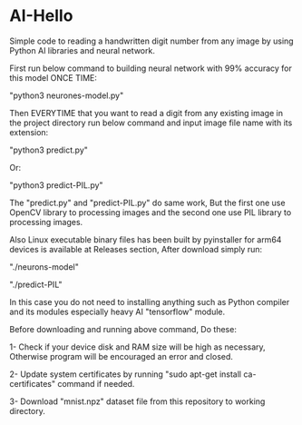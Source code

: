 # AI-Hello
Simple code to reading a handwritten digit number from any image by using Python AI libraries and neural network.

First run below command to building neural network with 99% accuracy for this model ONCE TIME:

"python3 neurones-model.py"

Then EVERYTIME that you want to read a digit from any existing image in the project directory run below command and input image file name with its extension:

"python3 predict.py"

Or:

"python3 predict-PIL.py"

The "predict.py" and "predict-PIL.py" do same work, But the first one use OpenCV library to processing images and the second one use PIL library to processing images.

Also Linux executable binary files has been built by pyinstaller for arm64 devices is available at Releases section, After download simply run:

"./neurons-model"

"./predict-PIL"

In this case you do not need to installing anything such as Python compiler and its modules especially heavy AI "tensorflow" module.

Before downloading and running above command, Do these:

1- Check if your device disk and RAM size will be high as necessary, Otherwise program will be encouraged an error and closed.

2- Update system certificates by running "sudo apt-get install ca-certificates" command if needed.

3- Download "mnist.npz" dataset file from this repository to working directory.
